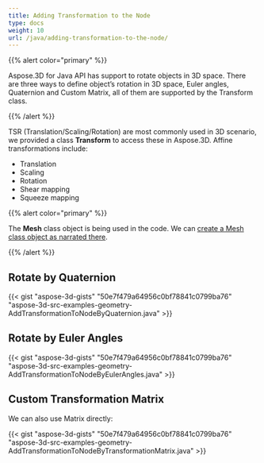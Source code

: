 ```yaml
---
title: Adding Transformation to the Node
type: docs
weight: 10
url: /java/adding-transformation-to-the-node/
---
```


{{% alert color="primary" %}} 

Aspose.3D for Java API has support to rotate objects in 3D space. There are three ways to define object’s rotation in 3D space, Euler angles, Quaternion and Custom Matrix, all of them are supported by the Transform class.

{{% /alert %}} 

TSR (Translation/Scaling/Rotation) are most commonly used in 3D scenario, we provided a class **Transform** to access these in Aspose.3D. Affine transformations include:

- Translation
- Scaling
- Rotation
- Shear mapping
- Squeeze mapping

{{% alert color="primary" %}} 

The **Mesh** class object is being used in the code. We can [create a Mesh class object as narrated there](https://docs.dynabic.com/display/3djava/Create+3D+Mesh+and+Scene).

{{% /alert %}} 
## **Rotate by Quaternion**
{{< gist "aspose-3d-gists" "50e7f479a64956c0bf78841c0799ba76" "aspose-3d-src-examples-geometry-AddTransformationToNodeByQuaternion.java" >}}
## **Rotate by Euler Angles**
{{< gist "aspose-3d-gists" "50e7f479a64956c0bf78841c0799ba76" "aspose-3d-src-examples-geometry-AddTransformationToNodeByEulerAngles.java" >}}
## **Custom Transformation Matrix**
We can also use Matrix directly:

{{< gist "aspose-3d-gists" "50e7f479a64956c0bf78841c0799ba76" "aspose-3d-src-examples-geometry-AddTransformationToNodeByTransformationMatrix.java" >}}
